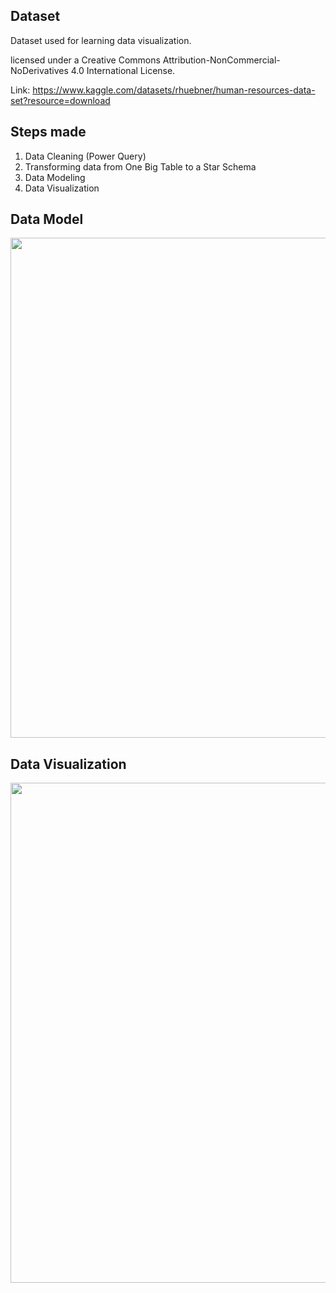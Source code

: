 ## Dataset
Dataset used for learning data visualization. <br>


licensed under a Creative Commons Attribution-NonCommercial-NoDerivatives 4.0 International License. <br>


Link: https://www.kaggle.com/datasets/rhuebner/human-resources-data-set?resource=download

## Steps made
1. Data Cleaning (Power Query)
2. Transforming data from One Big Table to a Star Schema
3. Data Modeling
4. Data Visualization

## Data Model
<img src = "https://github.com/user-attachments/assets/16852c8f-cffc-401c-9080-70c2d26d2072" width=800>

## Data Visualization
<img src = "https://github.com/user-attachments/assets/d0ac6c9a-c0ee-4533-8a85-f41b8706b76a" width=800>


